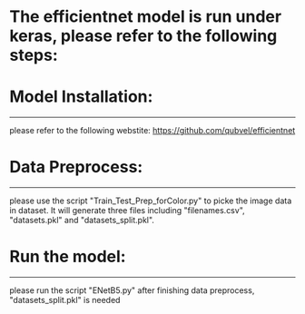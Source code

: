 # The efficientnet model is run under keras, please refer to the following steps:

# Model Installation:
--------------------------------------------------------------------------------------------------
please refer to the following webstite:
https://github.com/qubvel/efficientnet


# Data Preprocess:
--------------------------------------------------------------------------------------------------
please use the script "Train_Test_Prep_forColor.py" to picke the image data in dataset.
It will generate three files including "filenames.csv", "datasets.pkl" and "datasets_split.pkl".


# Run the model:
--------------------------------------------------------------------------------------------------
please run the script "ENetB5.py" after finishing data preprocess, "datasets_split.pkl" is needed

